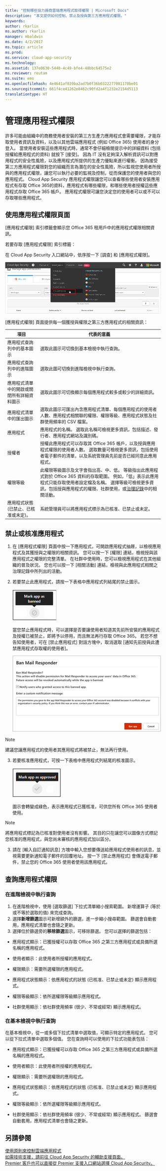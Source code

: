 ```yaml
---
title: "控制哪些協力廠商雲端應用程式取得權限 | Microsoft Docs"
description: "本文提供如何控制、禁止及授與第三方應用程式權限。"
keywords: 
author: rkarlin
ms.author: rkarlin
manager: mbaldwin
ms.date: 4/2/2017
ms.topic: article
ms.prod: 
ms.service: cloud-app-security
ms.technology: 
ms.assetid: 137e0630-5440-4c49-bfe4-48bbc64575e2
ms.reviewer: reutam
ms.suite: ems
ms.openlocfilehash: 4e4641af039ba2ad7b0f36b0322277081170be01
ms.sourcegitcommit: 661f4ce41262e8462c90fd2a4f1232e2154d5113
translationtype: HT
---
```

# <a name="manage-app-permissions"></a>管理應用程式權限
許多可能由組織中的商務使用者安裝的第三方生產力應用程式會需要權限，才能存取使用者資訊及資料，以及以其他雲端應用程式 (例如 Office 365) 使用者的身分登入。  當使用者安裝這些應用程式時，通常不會仔細檢閱提示中的詳細資料 (包括授權給應用程式的資料) 就按下 [接受]。  因為 IT 沒有足夠深入解析資訊可以對應用程式的安全性風險，以及應用程式所提供的生產力優點來進行權衡。 因為接受第三方應用程式權限對您的組織而言為潛在的安全性風險，所以監視您使用者所授與的應用程式權限，讓您可以執行必要的監視及控制，從而保護您的使用者與您的應用程式。 Cloud App Security 應用程式權限讓您可以查看哪些使用者安裝應用程式有存取 Office 365的資料，應用程式有哪些權限，和哪些使用者授權這些應用程式存取 Office 365 帳戶。 應用程式權限可讓您決定您的使用者可以或不可以存取哪些應用程式。


## <a name="working-with-the-app-permissions-page"></a>使用應用程式權限頁面

[應用程式權限] 索引標籤會顯示您 Office 365 租用戶中的應用程式權限相關資訊。

若要存取 [應用程式權限] 索引標籤：

在 Cloud App Security 入口網站中，依序按一下 [調查] 和 [應用程式權限]。


 ![應用程式權限](./media/app-permissions.png)

[應用程式權限] 頁面提供每一個獲授與權限之第三方應用程式的相關資訊：

|項目|代表的意義|
|-------|----------------|
|應用程式查詢列中的基本圖示  |選取此圖示可切換到基本檢視中執行查詢。|
|應用程式查詢列中的進階圖示  |選取此圖可切換到進階檢視中執行查詢。|
|應用程式清單中的開啟或關閉所有詳細資料圖示  |選取此圖示可切換顯示每個應用程式較多或較少的詳細資訊。|
|應用程式清單中的匯出圖示  |選取此圖示可匯出內含應用程式清單、每個應用程式的使用者人數、應用程式相關聯的權限、權限等級、應用程式狀態及社群使用頻率的 CSV 檔案。|
|應用程式|應用程式的名稱。 選取此名稱可檢視更多資訊，包括描述、發行者、應用程式網站及識別碼。|
|授權者|授權此應用程式可以存取其 Office 365 帳戶，以及授與應用程式權限的使用者人數。 選取數量可檢視更多資訊，包括使用者電子郵件的清單，以及系統管理員先前是否已經同意此應用程式。|
|權限等級  |此權限等級圖示及文字會指出高、中、低。 等級指出此應用程式對於 Office 365 資料的存取範圍。 例如，「低」表示此應用程式只能存取使用者設定檔及名稱。 選擇等級可檢視更多資訊，包括授與應用程式的權限、社群使用，或[治理記錄](governance-actions.md)中的相關活動。|
|應用程式狀態 (已禁止、已核准或未定)。  |系統管理員可以將應用程式標示為已核准、已禁止或未定。|


## <a name="ban-or-approve-an-app"></a>禁止或核准應用程式
1. 在 [應用程式權限] 頁面中按一下應用程式，可開啟應用程式抽屜，以檢視應用程式及其獲授與之權限的相關資訊。 您可以按一下 [權限] 連結，檢視授與該應用程式之權限的完整清單。 在社群中使用時，您可以檢視應用程式在其他組織的普及狀況。 您也可以按一下 [相關活動] 連結，檢視與此應用程式相關之治理記錄中所列出的活動。
2. 若要禁止此應用程式，請按一下表格中應用程式列結尾的禁止圖示。 <br></br>
 ![禁止應用程式圖示](./media/ban-app-icon.png) <br></br>
當您禁止應用程式時，可以選擇是否要讓使用者知道其先前所安裝的應用程式及授權已被禁止，即將予以停用，而且無法再行存取 Office 365。 若您不想告知使用者，可在 [禁止應用程式] 對話方塊中，取消選取 [通知先前授與此遭禁應用程式存取權的使用者]。

    ![禁止應用程式](./media/ban-app.png)
> [!Note]
> 建議您讓應用程式的使用者其應用程式將被禁止，無法再行使用。

3. 若要核准應用程式，可按一下表格中應用程式列結尾的核准圖示。 <br></br>
 ![核准圖示](./media/approve-app.png) <br></br>
圖示會轉變成綠色，表示應用程式已獲核准，可供您所有 Office 365 使用者使用。
> [!Note]
> 將應用程式標記為已核准對使用者沒有影響。 其目的只在讓您可以圖像方式標記您核准的應用程式，與您尚未審核的應用程式加以區分。

3. 請在 [輸入自訂通知訊息] 方塊中輸入您想要傳送給應用程式使用者的訊息，並視需要更新通知電子郵件的回覆地址。 
 按一下 [禁止應用程式] 會傳送電子郵件，禁止您的 Office 365 使用者使用該應用程式。


## <a name="query-app-permissions"></a>查詢應用程式權限

### <a name="query-in-the-advanced-view"></a>在進階檢視中執行查詢 
1. 在進階檢視中，使用 [選取篩選] 下拉式清單縮小搜索範圍。 新增運算子 (等於或不等於選取的值) 來完成查詢。
2. 選擇**新增篩選**圖示可新增額外的篩選，進一步縮小搜尋範圍。 篩選會自動套用，應用程式清單也會隨之更新。
3. 選擇位於篩選旁的**移除篩選**圖示，可移除篩選。
您可以選擇的篩選包括：
- 應用程式顯示：已獲授權可以存取 Office 365 之第三方應用程式或具備所選名稱的應用程式。

- 使用者顯示：此使用者所授權的應用程式。

- 權限顯示：需要所選權限的應用程式。

- 應用程式狀態顯示：依應用程式的狀態 (已核准、已禁止或未定) 顯示應用程式。

- 權限等級顯示：依所選權限等級顯示應用程式。

- 社群使用顯示：依社群使用頻率 (很少、不常或經常) 顯示應用程式。

### <a name="query-in-the-basic-view"></a>在基本檢視中執行查詢 
在基本檢視中，從一或多個下拉式清單中選取值，可顯示特定的應用程式。 您可以從下拉式清單中選取多個值。 您在查詢時可以使用的下拉式功能表包括： 
- 應用程式顯示：已獲授權可以存取 Office 365 之第三方應用程式或具備所選名稱的應用程式。

- 使用者顯示：此使用者所授權的應用程式。

- 權限顯示：需要所選權限的應用程式。

- 應用程式狀態顯示：依應用程式的狀態 (已核准、已禁止或未定) 顯示應用程式。

- 權限等級顯示：依所選權限等級顯示應用程式。

- 社群使用顯示：依社群使用頻率 (很少、不常或經常) 顯示應用程式。
篩選會自動套用，應用程式清單也會隨之更新。 

## <a name="see-also"></a>另請參閱  
[使用原則來控制雲端應用程式](control-cloud-apps-with-policies.md)   
[如需技術支援，請前往 Cloud App Security 的輔助支援頁面。](http://support.microsoft.com/oas/default.aspx?prid=16031)   
[Premier 客戶也可以直接從 Premier 支援入口網站選擇 Cloud App Security。](https://premier.microsoft.com/)  
  
  
